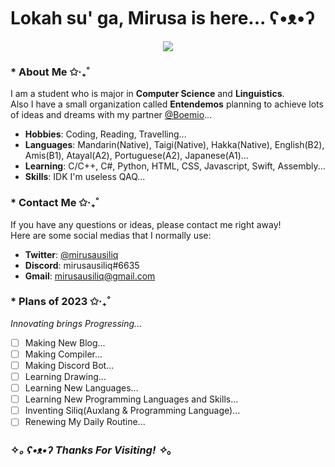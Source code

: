 # Lokah su' ga, Mirusa is here... ʕ•ᴥ•ʔ

<div align="center">
    <img src="https://media.tenor.com/RGm8YswOKdcAAAAd/mushoku-tensei-anime.gif">
</div>

### * About Me ✩‧₊˚

I am a student who is major in **Computer Science** and **Linguistics**. <br>
Also I have a small organization called **Entendemos** planning to achieve lots of ideas and dreams with my partner [@Boemio](https://github.com/Boemio)...<br>

- **Hobbies**: Coding, Reading, Travelling...
- **Languages**: Mandarin(Native), Taigi(Native), Hakka(Native), English(B2), Amis(B1), Atayal(A2), Portuguese(A2), Japanese(A1)...
- **Learning**: C/C++, C#, Python, HTML, CSS, Javascript, Swift, Assembly...
- **Skills**: IDK I'm useless QAQ...

### * Contact Me ✩‧₊˚

If you have any questions or ideas, please contact me right away! <br>
Here are some social medias that I normally use:

- **Twitter**: [@mirusausiliq](https://twitter.com/mirusausiliq)
- **Discord**: mirusausiliq#6635
- **Gmail**: mirusausiliq@gmail.com

### * Plans of 2023 ✩‧₊˚

*Innovating brings Progressing...*

- [ ] Making New Blog...
- [ ] Making Compiler...
- [ ] Making Discord Bot...
- [ ] Learning Drawing...
- [ ] Learning New Languages...
- [ ] Learning New Programming Languages and Skills...
- [ ] Inventing Siliq(Auxlang & Programming Language)...
- [ ] Renewing My Daily Routine...

### ✧*｡ ʕ•ᴥ•ʔ Thanks For Visiting! ✧*｡


<!---
mirusausiliq/mirusausiliq is a ✨ special ✨ repository because its `README.md` (this file) appears on your GitHub profile.
You can click the Preview link to take a look at your changes.

<!DOCTYPE html>

<head>
    <meta charset="UTF-8">
    <meta name="description" content="readme.md">
    <meta name="author" content="mirusausiliq">
    <meta name="viewport" content="width= divice-width; initial-scale= 1.0">
</head>

<body>
    <div>
        <h1>Lokah su' ga, I'm Mirusa... ʕ•ᴥ•ʔ</h1>
        <div align="center">
            <img src="https://media.tenor.com/RGm8YswOKdcAAAAd/mushoku-tensei-anime.gif" width= "auto">
        </div>
        <h3>* About Me ✩‧₊˚</h3>
        <p>I'm a student who is studying at Computer Science and currently learning many knowledegs...</p>
        <p>Also having a smol group called "Entendemos" aimming to do lots of projects with <a href="https://github.com/Boemio">@Boemio</a> XD</p>
        <div>
            <li><b>Hobbies:</b> Travelling, Reading, Linguistics, Programming...</li>
            <li><b>Languages:</b> Mandarin(Native), Taigi(Native), Hakka(Native), English(B2), Amis(B1), Atayal(A2), Portuguese(A2)</li>
            <li><b>Coding Languages:</b> C/C++, Python, HTML, CSS, Javascript, Assembly...</li>
        </div>
        <h3>* Contact Me ✩‧₊˚</h3>
        <p>If you have any thoughts wanting to share with me, don't hesitate and contact me rn.</p>
        <div>
            <li>Twitter: <a href="https://twitter.com/mirusausiliq">@mirusausiliq</a></li>
            <li>Discord: mirusausiliq#6635</li>
            <li>Gmail: mirusausiliq@gmail.com</li>
        </div>
        <h3>✧*｡ ʕ•ᴥ•ʔ Thanks For Visiting! ✧*｡</h3>
    </div>
</body>

</html>

--->
